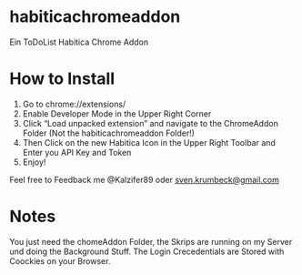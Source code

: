 # habiticachromeaddon
Ein ToDoList Habitica Chrome Addon


# How to Install

1. Go to chrome://extensions/
2. Enable Developer Mode in the Upper Right Corner
3. Click “Load unpacked extension” and navigate to the ChromeAddon Folder (Not the habiticachromeaddon Folder!)
4. Then Click on the new Habitica Icon in the Upper Right Toolbar and Enter you API Key and Token
5. Enjoy! 

Feel free to Feedback me @Kalzifer89 oder sven.krumbeck@gmail.com

# Notes

You just need the chomeAddon Folder, the Skrips are running on my Server und doing the Background Stuff. The Login Crecedentials are Stored with Coockies on your Browser.
